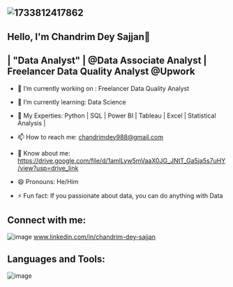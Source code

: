 ##                                    ![1733812417862](https://github.com/user-attachments/assets/5e184368-7b02-44d8-8d0f-2c7d9a5b592d)
                                                              
##                                                              Hello, I'm Chandrim Dey Sajjan👋

##                                        | "Data Analyst" | @Data Associate Analyst | Freelancer Data Quality Analyst @Upwork







- 🔭 I’m currently working on : Freelancer Data Quality Analyst

- 🌱 I’m currently learning: Data Science
  
- 💬 My Experties: Python | SQL | Power BI | Tableau | Excel | Statistical Analysis |

- 📫 How to reach me: chandrimdey988@gmail.com

- 📄 Know about me: https://drive.google.com/file/d/1amILyw5mVaaX0JG_JNtT_Ga5ja5s7uHY/view?usp=drive_link

- 😄 Pronouns: He/Him

- ⚡ Fun fact:  If you passionate about data, you can do anything with Data


## Connect with me:
![image](https://github.com/user-attachments/assets/d091d963-9fec-4fe1-bff1-9fb3623a085b)
www.linkedin.com/in/chandrim-dey-sajjan


## Languages and Tools:
![image](https://github.com/user-attachments/assets/1d4d0e7c-9b81-4727-81f7-609f137ca024)







 
 

